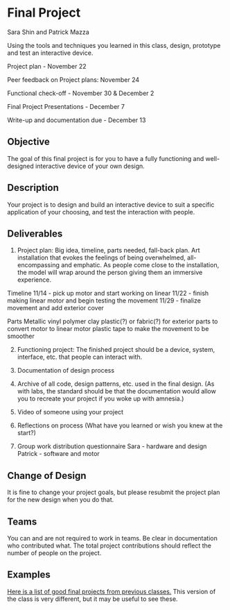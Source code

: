 # Final Project
Sara Shin and Patrick Mazza

Using the tools and techniques you learned in this class, design, prototype and test an interactive device.

Project plan - November 22

Peer feedback on Project plans: November 24

Functional check-off - November 30 & December 2

Final Project Presentations - December 7

Write-up and documentation due - December 13

## Objective

The goal of this final project is for you to have a fully functioning and well-designed interactive device of your own design.
 
## Description
Your project is to design and build an interactive device to suit a specific application of your choosing, and test the interaction with people. 
## Deliverables

1. Project plan: Big idea, timeline, parts needed, fall-back plan.
Art installation that evokes the feelings of being overwhelmed, all-encompassing and emphatic. 
As people come close to the installation, the model will wrap around the person giving them an immersive experience. 

Timeline
11/14 - pick up motor and start working on linear
11/22 - finish making linear motor and begin testing the movement
11/29 - finalize movement and add exterior cover

Parts
Metallic vinyl
polymer clay
plastic(?) or fabric(?) for exterior
parts to convert motor to linear motor
plastic tape to make the movement to be smoother

2. Functioning project: The finished project should be a device, system, interface, etc. that people can interact with.

3. Documentation of design process


5. Archive of all code, design patterns, etc. used in the final design. (As with labs, the standard should be that the documentation would allow you to recreate your project if you woke up with amnesia.)
6. Video of someone using your project
7. Reflections on process (What have you learned or wish you knew at the start?)

7. Group work distribution questionnaire
Sara - hardware and design
Patrick - software and motor

## Change of Design

It is fine to change your project goals, but please resubmit the project plan for the new design when you do that.


## Teams

You can and are not required to work in teams. Be clear in documentation who contributed what. The total project contributions should reflect the number of people on the project.

## Examples

[Here is a list of good final projects from previous classes.](https://github.com/FAR-Lab/Developing-and-Designing-Interactive-Devices/wiki/Previous-Final-Projects)
This version of the class is very different, but it may be useful to see these.

